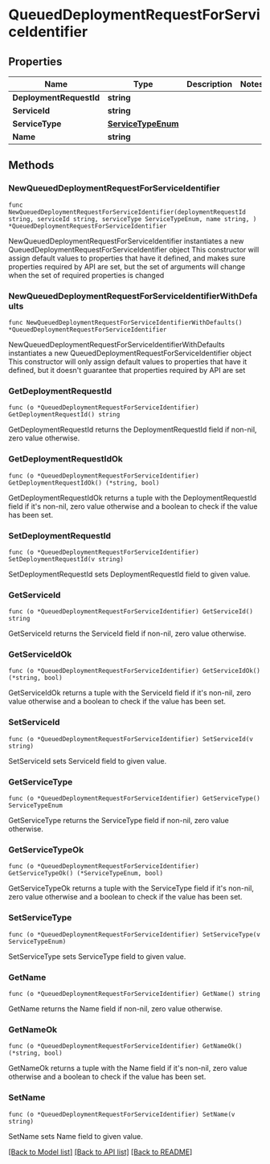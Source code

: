 # QueuedDeploymentRequestForServiceIdentifier

## Properties

Name | Type | Description | Notes
------------ | ------------- | ------------- | -------------
**DeploymentRequestId** | **string** |  | 
**ServiceId** | **string** |  | 
**ServiceType** | [**ServiceTypeEnum**](ServiceTypeEnum.md) |  | 
**Name** | **string** |  | 

## Methods

### NewQueuedDeploymentRequestForServiceIdentifier

`func NewQueuedDeploymentRequestForServiceIdentifier(deploymentRequestId string, serviceId string, serviceType ServiceTypeEnum, name string, ) *QueuedDeploymentRequestForServiceIdentifier`

NewQueuedDeploymentRequestForServiceIdentifier instantiates a new QueuedDeploymentRequestForServiceIdentifier object
This constructor will assign default values to properties that have it defined,
and makes sure properties required by API are set, but the set of arguments
will change when the set of required properties is changed

### NewQueuedDeploymentRequestForServiceIdentifierWithDefaults

`func NewQueuedDeploymentRequestForServiceIdentifierWithDefaults() *QueuedDeploymentRequestForServiceIdentifier`

NewQueuedDeploymentRequestForServiceIdentifierWithDefaults instantiates a new QueuedDeploymentRequestForServiceIdentifier object
This constructor will only assign default values to properties that have it defined,
but it doesn't guarantee that properties required by API are set

### GetDeploymentRequestId

`func (o *QueuedDeploymentRequestForServiceIdentifier) GetDeploymentRequestId() string`

GetDeploymentRequestId returns the DeploymentRequestId field if non-nil, zero value otherwise.

### GetDeploymentRequestIdOk

`func (o *QueuedDeploymentRequestForServiceIdentifier) GetDeploymentRequestIdOk() (*string, bool)`

GetDeploymentRequestIdOk returns a tuple with the DeploymentRequestId field if it's non-nil, zero value otherwise
and a boolean to check if the value has been set.

### SetDeploymentRequestId

`func (o *QueuedDeploymentRequestForServiceIdentifier) SetDeploymentRequestId(v string)`

SetDeploymentRequestId sets DeploymentRequestId field to given value.


### GetServiceId

`func (o *QueuedDeploymentRequestForServiceIdentifier) GetServiceId() string`

GetServiceId returns the ServiceId field if non-nil, zero value otherwise.

### GetServiceIdOk

`func (o *QueuedDeploymentRequestForServiceIdentifier) GetServiceIdOk() (*string, bool)`

GetServiceIdOk returns a tuple with the ServiceId field if it's non-nil, zero value otherwise
and a boolean to check if the value has been set.

### SetServiceId

`func (o *QueuedDeploymentRequestForServiceIdentifier) SetServiceId(v string)`

SetServiceId sets ServiceId field to given value.


### GetServiceType

`func (o *QueuedDeploymentRequestForServiceIdentifier) GetServiceType() ServiceTypeEnum`

GetServiceType returns the ServiceType field if non-nil, zero value otherwise.

### GetServiceTypeOk

`func (o *QueuedDeploymentRequestForServiceIdentifier) GetServiceTypeOk() (*ServiceTypeEnum, bool)`

GetServiceTypeOk returns a tuple with the ServiceType field if it's non-nil, zero value otherwise
and a boolean to check if the value has been set.

### SetServiceType

`func (o *QueuedDeploymentRequestForServiceIdentifier) SetServiceType(v ServiceTypeEnum)`

SetServiceType sets ServiceType field to given value.


### GetName

`func (o *QueuedDeploymentRequestForServiceIdentifier) GetName() string`

GetName returns the Name field if non-nil, zero value otherwise.

### GetNameOk

`func (o *QueuedDeploymentRequestForServiceIdentifier) GetNameOk() (*string, bool)`

GetNameOk returns a tuple with the Name field if it's non-nil, zero value otherwise
and a boolean to check if the value has been set.

### SetName

`func (o *QueuedDeploymentRequestForServiceIdentifier) SetName(v string)`

SetName sets Name field to given value.



[[Back to Model list]](../README.md#documentation-for-models) [[Back to API list]](../README.md#documentation-for-api-endpoints) [[Back to README]](../README.md)


